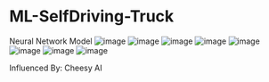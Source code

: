 # ML-SelfDriving-Truck
Neural Network Model
![image](https://user-images.githubusercontent.com/84002353/223554347-d2f8bd42-596d-49d6-807b-d921bac04b1a.png)
![image](https://user-images.githubusercontent.com/84002353/223555732-de063d86-ca0b-4c8e-bfd4-41b338144f40.png)
![image](https://user-images.githubusercontent.com/84002353/223554800-863c1141-72d9-49b7-8fdd-ee8d0254e4b4.png)
![image](https://user-images.githubusercontent.com/84002353/223554835-18040566-8237-494e-9b18-38a1a340cec1.png)
![image](https://user-images.githubusercontent.com/84002353/223555111-d8c1013a-60cf-41ef-822f-604447046b1d.png)
![image](https://user-images.githubusercontent.com/84002353/223555304-cf871c83-9a97-4c7f-846b-876cb1dcf052.png)
![image](https://user-images.githubusercontent.com/84002353/223555365-855173ce-7a6c-434b-8b12-daf14e1cab02.png)
![image](https://user-images.githubusercontent.com/84002353/223555422-fd4b15ca-dc04-4cda-bc40-24a48ec0476c.png)


Influenced By: Cheesy AI




